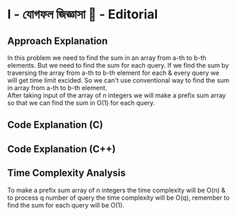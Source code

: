 # I - যোগফল জিজ্ঞাসা 🤔 - Editorial


## Approach Explanation
In this problem we need to find the sum in an array from a-th to b-th elements. But we need to find the sum for each query. If we find the sum by traversing the array from a-th to b-th element for each & every query we will get time limit excided. So we can't use conventional way to find the sum in array from a-th to b-th element.   
After taking input of the array of n integers we will make a prefix sum array so that we can find the sum in O(1) for each query.


## Code Explanation (C)

## Code Explanation (C++)


## Time Complexity Analysis
To make a prefix sum array of n integers the time complexity will be O(n) & to process q number of query the time complexity will be O(q), remember to find the sum for each query will be O(1). 
